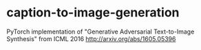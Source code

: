 # caption-to-image-generation
PyTorch implementation of "Generative Adversarial Text-to-Image Synthesis" from ICML 2016 http://arxiv.org/abs/1605.05396
